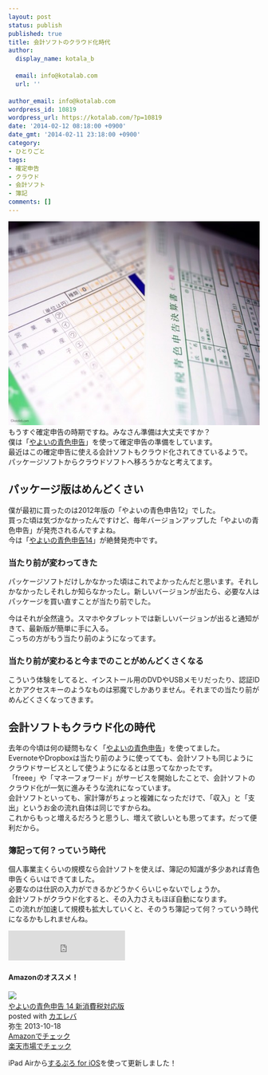 ```yaml
---
layout: post
status: publish
published: true
title: 会計ソフトのクラウド化時代
author:
  display_name: kotala_b

  email: info@kotalab.com
  url: ''

author_email: info@kotalab.com
wordpress_id: 10819
wordpress_url: https://kotalab.com/?p=10819
date: '2014-02-12 08:18:00 +0900'
date_gmt: '2014-02-11 23:18:00 +0900'
category:
- ひとりごと
tags:
- 確定申告
- クラウド
- 会計ソフト
- 簿記
comments: []
---
```

<p><img src="/wp-content/uploads/cloud-accounting-software_140212-546x409.jpg" alt="cloud-accounting-software_140212" width="546" height="409" class="alignnone size-large wp-image-10818" /><br />
もうすぐ確定申告の時期ですね。みなさん準備は大丈夫ですか？<br />
僕は「<a href="https://www.amazon.co.jp/exec/obidos/ASIN/B00FOBPYM4/same-22/ref=nosim/" rel="nofollow" target="_blank">やよいの青色申告</a>」を使って確定申告の準備をしています。<br />
最近はこの確定申告に使える会計ソフトもクラウド化されてきているようで。<br />
パッケージソフトからクラウドソフトへ移ろうかなと考えてます。<br />
</p>
<!--more-->
<h2>パッケージ版はめんどくさい</h2>
<p>僕が最初に買ったのは2012年版の「やよいの青色申告12」でした。<br />
買った頃は気づかなかったんですけど、毎年バージョンアップした「やよいの青色申告」が発売されるんですよね。<br />
今は「<a href="https://www.amazon.co.jp/exec/obidos/ASIN/B00FOBPYM4/same-22/ref=nosim/" rel="nofollow" target="_blank">やよいの青色申告14</a>」が絶賛発売中です。</p>
<h3>当たり前が変わってきた</h3>
<p>パッケージソフトだけしかなかった頃はこれでよかったんだと思います。それしかなかったしそれしか知らなかったし。新しいバージョンが出たら、必要な人はパッケージを買い直すことが当たり前でした。</p>
<p>今はそれが全然違う。スマホやタブレットでは新しいバージョンが出ると通知がきて、最新版が簡単に手に入る。<br />
こっちの方がもう当たり前のようになってます。</p>
<h3>当たり前が変わると今までのことがめんどくさくなる</h3>
<p>こういう体験をしてると、インストール用のDVDやUSBメモリだったり、認証IDとかアクセスキーのようなものは邪魔でしかありません。それまでの当たり前がめんどくさくなってきます。</p>
<h2>会計ソフトもクラウド化の時代</h2>
<p>去年の今頃は何の疑問もなく「<a href="https://www.amazon.co.jp/exec/obidos/ASIN/B00FOBPYM4/same-22/ref=nosim/" rel="nofollow" target="_blank">やよいの青色申告</a>」を使ってました。<br />
EvernoteやDropboxは当たり前のように使ってても、会計ソフトも同じようにクラウドサービスとして使うようになるとは思ってなかったです。<br />
「freee」や「マネーフォワード」がサービスを開始したことで、会計ソフトのクラウド化が一気に進みそうな流れになっています。<br />
会計ソフトといっても、家計簿がちょっと複雑になっただけで、「収入」と「支出」というお金の流れ自体は同じですからね。<br />
これからもっと増えるだろうと思うし、増えて欲しいとも思ってます。だって便利だから。</p>
<h3>簿記って何？っていう時代</h3>
<p>個人事業主くらいの規模なら会計ソフトを使えば、簿記の知識が多少あれば青色申告くらいはできてました。<br />
必要なのは仕訳の入力ができるかどうかくらいじゃないでしょうか。<br />
会計ソフトがクラウド化すると、その入力さえもほぼ自動になります。<br />
この流れが加速して規模も拡大していくと、そのうち簿記って何？っていう時代になるかもしれませんね。</p>
<p><iframe frameborder="0" allowtransparency="true" height="60" width="234" marginheight="0" scrolling="no" src="http://ad.jp.ap.valuecommerce.com/servlet/htmlbanner?sid=2967684&pid=882545490" marginwidth="0"><script language="javascript" src="http://ad.jp.ap.valuecommerce.com/servlet/jsbanner?sid=2967684&pid=882545490"></script><br />
<noscript><a href="https://ck.jp.ap.valuecommerce.com/servlet/referral?sid=2967684&pid=882545490" target="_blank" ><img src="http://ad.jp.ap.valuecommerce.com/servlet/gifbanner?sid=2967684&pid=882545490" height="60" width="234" border="0"></a></noscript>
<p></iframe></p>
<h4 class="aam">Amazonのオススメ！</h4>
<div class="kaerebalink-box">
<div class="kaerebalink-image"><a href="https://www.amazon.co.jp/exec/obidos/ASIN/B00FOBPYM4/same-22/ref=nosim/" rel="nofollow" target="_blank"><img src="https://images-fe.ssl-images-amazon.com/images/I/5121h2Ea6XL._SL160_.jpg" style="border: none;" /></a></div>
<div class="kaerebalink-info">
<div class="kaerebalink-name"><a href="https://www.amazon.co.jp/exec/obidos/ASIN/B00FOBPYM4/same-22/ref=nosim/" rel="nofollow" target="_blank">やよいの青色申告 14 新消費税対応版</a>
<div class="kaerebalink-powered-date">posted with <a href="https://kaereba.com" rel="nofollow" target="_blank">カエレバ</a></div>
</div>
<div class="kaerebalink-detail"> 弥生 2013-10-18    </div>
<div class="kaerebalink-link1">
<div class="shoplinkamazon"><a href="https://www.amazon.co.jp/gp/search?keywords=%90%C2%90F%90%5C%8D%90%20%90V%8F%C1%94%EF%90%C5%91%CE%89%9E%94%C5&__mk_ja_JP=%83J%83%5E%83J%83i&tag=same-22" rel="nofollow" target="_blank" title="アマゾン" >Amazonでチェック</a></div>
<div class="shoplinkrakuten"><a href="http://c.af.moshimo.com/af/c/click?a_id=374939&p_id=54&pc_id=54&pl_id=616&s_v=b5Rz2P0601xu&url=http%3A%2F%2Fsearch.rakuten.co.jp%2Fsearch%2Fmall%2F%25E9%259D%2592%25E8%2589%25B2%25E7%2594%25B3%25E5%2591%258A%2520%25E6%2596%25B0%25E6%25B6%2588%25E8%25B2%25BB%25E7%25A8%258E%25E5%25AF%25BE%25E5%25BF%259C%25E7%2589%2588%2F-%2Ff.1-p.1-s.1-sf.0-st.A-v.2%3Fx%3D0" rel="nofollow" target="_blank" title="楽天市場" >楽天市場でチェック</a></div>
</div>
</div>
<div class="booklink-footer"></div>
</div>
<p>iPad Airから<a href="https://itunes.apple.com/jp/app/surupuro-for-ios-buroguedita/id436676299?mt=8&uo=4&at=10l4yU" rel="nofollow" target="_blank">するぷろ for iOS</a>を使って更新しました！</p>
